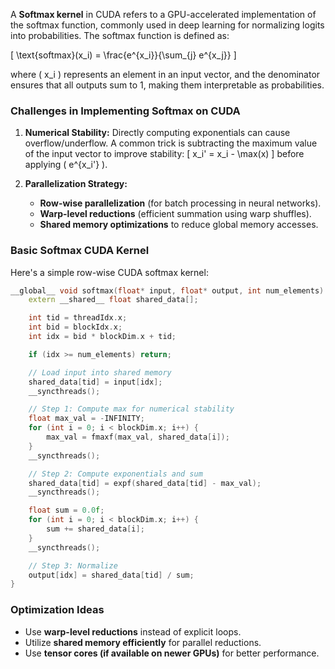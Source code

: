 A **Softmax kernel** in CUDA refers to a GPU-accelerated implementation of the softmax function, commonly used in deep learning for normalizing logits into probabilities. The softmax function is defined as:

\[
\text{softmax}(x_i) = \frac{e^{x_i}}{\sum_{j} e^{x_j}}
\]

where \( x_i \) represents an element in an input vector, and the denominator ensures that all outputs sum to 1, making them interpretable as probabilities.

### **Challenges in Implementing Softmax on CUDA**
1. **Numerical Stability:** Directly computing exponentials can cause overflow/underflow. A common trick is subtracting the maximum value of the input vector to improve stability:
   \[
   x_i' = x_i - \max(x)
   \]
   before applying \( e^{x_i'} \).
   
2. **Parallelization Strategy:** 
   - **Row-wise parallelization** (for batch processing in neural networks).
   - **Warp-level reductions** (efficient summation using warp shuffles).
   - **Shared memory optimizations** to reduce global memory accesses.

### **Basic Softmax CUDA Kernel**
Here's a simple row-wise CUDA softmax kernel:

```cpp
__global__ void softmax(float* input, float* output, int num_elements) {
    extern __shared__ float shared_data[];

    int tid = threadIdx.x;
    int bid = blockIdx.x;
    int idx = bid * blockDim.x + tid;

    if (idx >= num_elements) return;

    // Load input into shared memory
    shared_data[tid] = input[idx];
    __syncthreads();

    // Step 1: Compute max for numerical stability
    float max_val = -INFINITY;
    for (int i = 0; i < blockDim.x; i++) {
        max_val = fmaxf(max_val, shared_data[i]);
    }
    __syncthreads();

    // Step 2: Compute exponentials and sum
    shared_data[tid] = expf(shared_data[tid] - max_val);
    __syncthreads();

    float sum = 0.0f;
    for (int i = 0; i < blockDim.x; i++) {
        sum += shared_data[i];
    }
    __syncthreads();

    // Step 3: Normalize
    output[idx] = shared_data[tid] / sum;
}
```

### **Optimization Ideas**
- Use **warp-level reductions** instead of explicit loops.
- Utilize **shared memory efficiently** for parallel reductions.
- Use **tensor cores (if available on newer GPUs)** for better performance.
